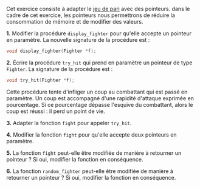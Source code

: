 Cet exercice consiste à adapter le [jeu de pari](../02-jeu-de-pari/README.md)
avec des pointeurs.
dans le cadre de cet exercice, les pointeurs nous permettrons de réduire la
consommation de mémoire et de modifier des valeurs.

**1.** Modifier la procédure `display_fighter` pour qu'elle accepte un pointeur
en paramètre.
La nouvelle signature de la procédure est :

```c
void display_fighter(Fighter *f);
```

**2.** Écrire la procédure `try_hit` qui prend en paramètre un pointeur de type
`Fighter`.
La signature de la procédure est :

```c
void try_hit(Fighter *f);
```

Cette procédure tente d'infliger un coup au combattant qui est passé en
paramètre.
Un coup est accompagné d'une rapidité d'attaque exprimée en pourcentage.
Si ce pourcentage dépasse l'esquive du combattant, alors le coup est réussi : il
perd un point de vie.

**3.** Adapter la fonction `fight` pour appeler `try_hit`.

**4.** Modifier la fonction `fight` pour qu'elle accepte deux pointeurs en
paramètre.

**5.** La fonction `fight` peut-elle être modifiée de manière à retourner
un pointeur ?
Si oui, modifier la fonction en conséquence.

**6.** La fonction `random_fighter` peut-elle être modifiée de manière à
retourner un pointeur ?
Si oui, modifier la fonction en conséquence.
